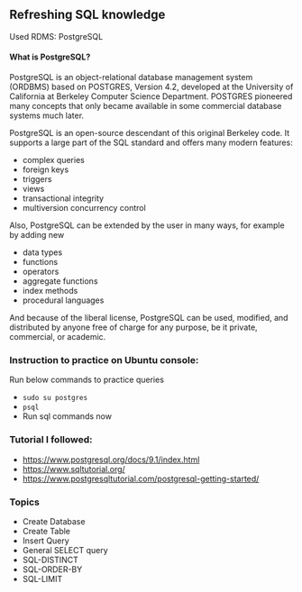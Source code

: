 ## Refreshing SQL knowledge

Used RDMS: PostgreSQL


#### What is PostgreSQL?
PostgreSQL is an object-relational database management system (ORDBMS) based on POSTGRES, Version 4.2, developed at the University of California at Berkeley Computer Science Department. POSTGRES pioneered many concepts that only became available in some commercial database systems much later.

PostgreSQL is an open-source descendant of this original Berkeley code. It supports a large part of the SQL standard and offers many modern features:

* complex queries
* foreign keys
* triggers
* views
* transactional integrity
* multiversion concurrency control

Also, PostgreSQL can be extended by the user in many ways, for example by adding new

* data types
* functions
* operators
* aggregate functions
* index methods
* procedural languages

And because of the liberal license, PostgreSQL can be used, modified, and distributed by anyone free of charge for any purpose, be it private, commercial, or academic.


### Instruction to practice on Ubuntu console:

Run below commands to practice queries
* `sudo su postgres`
* `psql`
* Run sql commands now



### Tutorial I followed:

* https://www.postgresql.org/docs/9.1/index.html
* https://www.sqltutorial.org/
* https://www.postgresqltutorial.com/postgresql-getting-started/


### Topics

* Create Database
* Create Table
* Insert Query
* General SELECT query
* SQL-DISTINCT
* SQL-ORDER-BY
* SQL-LIMIT